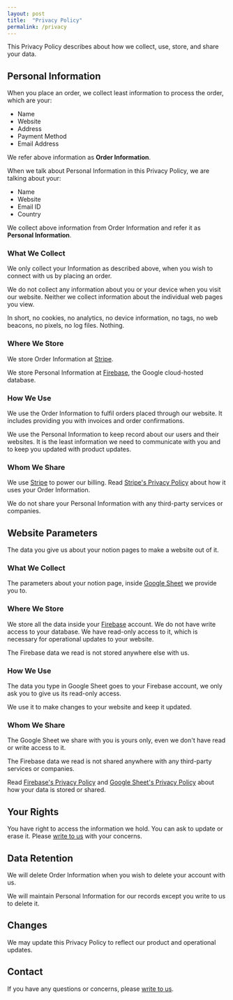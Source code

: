 ```yaml
---
layout: post
title:  "Privacy Policy"
permalink: /privacy
---
```

This Privacy Policy describes about how we collect, use, store, and share your data.

## Personal Information

When you place an order, we collect least information to process the order, which are your:

- Name
- Website
- Address
- Payment Method
- Email Address

We refer above information as **Order Information**.

When we talk about Personal Information in this Privacy Policy, we are talking about your:

- Name
- Website
- Email ID
- Country

We collect above information from Order Information and refer it as **Personal Information**.

### What We Collect

We only collect your Information as described above, when you wish to connect with us by placing an order.

We do not collect any information about you or your device when you visit our website. Neither we collect information about the individual web pages you view.

In short, no cookies, no analytics, no device information, no tags, no web beacons, no pixels, no log files. Nothing.

### Where We Store

We store Order Information at [Stripe](https://stripe.com/).

We store Personal Information at [Firebase](https://firebase.google.com/), the Google cloud-hosted database.

### How We Use

We use the Order Information to fulfil orders placed through our website. It includes providing you with invoices and order confirmations.

We use the Personal Information to keep record about our users and their websites. It is the least information we need to communicate with you and to keep you updated with product updates.

### Whom We Share

We use [Stripe](https://stripe.com/) to power our billing. Read [Stripe's Privacy Policy](https://stripe.com/privacy) about how it uses your Order Information.

We do not share your Personal Information with any third-party services or companies.

## Website Parameters

The data you give us about your notion pages to make a website out of it.

### What We Collect

The parameters about your notion page, inside [Google Sheet](https://docs.google.com/spreadsheets/) we provide you to.

### Where We Store

We store all the data inside your [Firebase](https://firebase.google.com/) account. We do not have write access to your database. We have read-only access to it, which is necessary for operational updates to your website.

The Firebase data we read is not stored anywhere else with us.

### How We Use

The data you type in Google Sheet goes to your Firebase account, we only ask you to give us its read-only access.

We use it to make changes to your website and keep it updated.

### Whom We Share

The Google Sheet we share with you is yours only, even we don't have read or write access to it.

The Firebase data we read is not shared anywhere with any third-party services or companies.

Read [Firebase's Privacy Policy](https://firebase.google.com/support/privacy) and [Google Sheet's Privacy Policy](https://policies.google.com/privacy) about how your data is stored or shared.

## Your Rights

You have right to access the information we hold. You can ask to update or erase it. Please [write to us](mailto:email@website.com) with your concerns.

## Data Retention

We will delete Order Information when you wish to delete your account with us.

We will maintain Personal Information for our records except you write to us to delete it.

## Changes

We may update this Privacy Policy to reflect our product and operational updates.

## Contact

If you have any questions or concerns, please [write to us](mailto:email@website.com).
